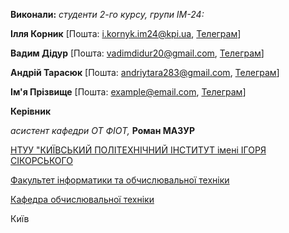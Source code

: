 **Виконали:**
_студенти 2-го курсу, групи ІМ-24:_

<span padding-right:5em></span> **Ілля Корник** [Пошта: i.kornyk.im24@kpi.ua, [Телеграм](https://t.me/eliyahu_k)]

<span padding-right:5em></span> **Вадим Дідур** [Пошта: vadimdidur20@gmail.com, [Телеграм](https://t.me/Vadimddr)]

<span padding-right:5em></span> **Андрiй Тарасюк** [Пошта: andriytara283@gmail.com, [Телеграм](https://t.me/Andrew283)]

<span padding-right:5em></span> **Ім'я Прізвище** [Пошта: example@email.com, [Телеграм](https://t.me/example_tg_nickname)]

**Керівник**

_асистент кафедри ОТ ФІОТ,_<span padding-right:5em></span> **Роман МАЗУР**

[НТУУ "КИЇВСЬКИЙ ПОЛІТЕХНІЧНИЙ ІНСТИТУТ імені ІГОРЯ СІКОРСЬКОГО](https://kpi.ua/)

[Факультет інформатики та обчислювальної техніки](https://fiot.kpi.ua/)

[Кафедра обчислювальної техніки](https://comsys.kpi.ua/)

Київ
